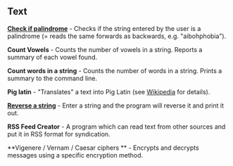Text
---------

[**Check if palindrome**](./Palindrome.hs) - Checks if the string entered by the user is a palindrome (= reads the same forwards as backwards, e.g. "aibohphobia").

**Count Vowels** - Counts the number of vowels in a string. Reports a summary of each vowel found.

**Count words in a string** - Counts the number of words in a string. Prints a summary to the command line.

**Pig latin** - "Translates" a text into Pig Latin (see [Wikipedia](en.wikipedia.org/wiki/Pig_Latin) for details).

[**Reverse a string**](./Reverse.hs) - Enter a string and the program will reverse it and print it out.

**RSS Feed Creator** - A program which can read text from other sources and put it in RSS format for syndication.

**Vigenere / Vernam / Caesar ciphers ** - Encrypts and decrypts messages using a specific encryption method.